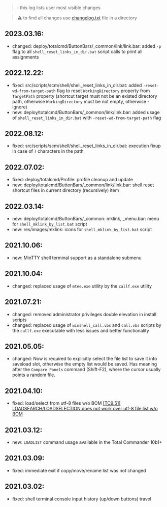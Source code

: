 > :information_source: this log lists user most visible changes

> :warning: to find all changes use [changelog.txt](https://github.com/andry81/contools/blob/trunk/changelog.txt) file in a directory

## 2023.03.16:
* changed: deploy/totalcmd/ButtonBars/_common/link/link.bar: added `-p` flag to all `shell_reset_links_in_dir.bat` script calls to print all assignments

## 2022.12.22:
* fixed: src/scripts/scm/shell/shell_reset_links_in_dir.bat: added `-reset-wd-from-target-path` flag to reset `WorkingDirectory` property from `TargetPath` property (shortcut target must not be an existed directory path, otherwise `WorkingDirectory` must be not empty, otherwise - ignore)
* new: deploy/totalcmd/ButtonBars/_common/link/link.bar: added usage of `shell_reset_links_in_dir.bat` with `-reset-wd-from-target-path` flag

## 2022.08.12:
* fixed: src/scripts/scm/shell/shell_reset_links_in_dir.bat: execution fixup in case of `)` characters in the path

## 2022.07.02:
* fixed: deploy/totalcmd/Profile: profile cleanup and update
* new: deploy/totalcmd/ButtonBars/_common/link/link.bar: shell reset shortcut files in current directory (recursively) item

## 2022.03.14:
* new: deploy/totalcmd/ButtonBars/_common: mklink, _menu.bar: menu for `shell_mklink_by_list.bat` script
* new: res/images/mklink: icons for `shell_mklink_by_list.bat` script

## 2021.10.06:
* new: MinTTY shell terminal support as a standalone submenu

## 2021.10.04:
* changed: replaced usage of `mtee.exe` utility by the `callf.exe` utility

## 2021.07.21:
* changed: removed administrator privileges double elevation in install scripts
* changed: replaced usage of `winshell_call.vbs` and `call.vbs` scripts by the `callf.exe` executable with less issues and better functionality

## 2021.05.05:
* changed: Now is required to explicitly select the file list to save it into saveload slot, otherwise the empty list would be saved. Has meaning after the `Compare Panels` command (Shift-F2), where the cursor usually points a random file.

## 2021.04.10:
* fixed: load/select from utf-8 files w/o BOM [[TC9.51] LOADSEARCH/LOADSELECTION does not work over utf-8 file list w/o BOM](https://www.ghisler.ch/board/viewtopic.php?t=74342)

## 2021.03.12:
* new: `LOADLIST` command usage available in the Total Commander 10b1+

## 2021.03.09:
* fixed: immediate exit if copy/move/rename list was not changed

## 2021.03.02:
* fixed: shell terminal console input history (up/down buttons) travel
